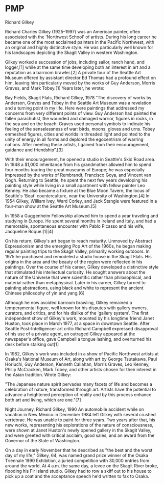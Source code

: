 # PMP

Richard Gilkey


Richard Charles Gilkey (1925–1997) was an American painter, often associated with the 'Northwest School' of artists. During his long career he became one of the most acclaimed painters in the Pacific Northwest, with an original and highly distinctive style. He was particularly well known for his landscapes depicting the Skagit Valley in western Washington.

Gilkey worked a succession of jobs, including sailor, ranch hand, and logger,[1] while at the same time developing both an interest in art and a reputation as a barroom brawler.[2] A private tour of the Seattle Art Museum offered by assistant director Ed Thomas had a profound effect on him, leaving him particularly moved by the works of Guy Anderson, Morris Graves, and Mark Tobey.[1] Years later, he wrote:


Bay Fields, Skagit Flats, Richard Gilkey, 1978
“The discovery of works by Anderson, Graves and Tobey in the Seattle Art Museum was a revelation and a turning point in my life. Here were paintings that addressed my concerns from very different points of view. Guy Anderson had painted the fallen parachutist, the wounded and damaged warrior, figures in rocks, in the sea and on the beach. Graves used personal symbols to indicate his feeling of the senselessness of war: birds, moons, gloves and urns. Tobey enmeshed figures, cities and worlds in threaded light and pointed to the unity of energy in all forms and deplored the egocentrism of warring nations. After meeting these artists, I gained from their encouragement, guidance and friendship".[3]

With their encouragement, he opened a studio in Seattle's Skid Road area. In 1948 a $1,000 inheritance from his grandmother allowed him to spend four months touring the great museums of Europe; he was especially impressed by the works of Rembrandt, Francisco Goya, and Vincent van Gogh. Returning to Seattle, he spent the next few years developing his painting style while living in a small apartment with fellow painter Leo Kenney. He also became a fixture at the Blue Moon Tavern, the locus of Seattle's 'Beat' counterculture, near the University of Washington.[4] In 1954 Gilkey, William Ivey, Ward Corley, and Jack Stangle were featured in a four-man show at the Seattle Art Museum.[5]

In 1958 a Guggenheim Fellowship allowed him to spend a year traveling and studying in Europe. He spent several months in Ireland and Italy, and had a memorable, spontaneous encounter with Pablo Picasso and his wife, Jacqueline Roque.[1][4]

On his return, Gilkey's art began to reach maturity. Unmoved by Abstract Expressionism and the emerging Pop Art of the 1960s, he began making regular painting trips to the Skagit Valley, primarily working outdoors. In 1975 he purchased and remodeled a studio house in the Skagit Flats. His origins in the area and the beauty of the region were reflected in his paintings. Over the course of his career, Gilkey developed a distinctive style that stimulated his intellectual curiosity. He sought answers about the nature of the Universe that were scientific rather than philosophical, and material rather than metaphysical. Later in his career, Gilkey turned to painting abstractions, using black and white to represent the ancient Chinese philosophy of yin and yang.[6]

Although he now avoided barroom brawling, Gilkey remained a temperamental figure, well known for his disputes with gallery owners, curators, and critics, and for his dislike of the 'gallery system'. The first independent show of Gilkey's work, mounted by his longtime friend Janet Huston, took place in March 1977, at a space in downtown Seattle. After Seattle Post-Intelligencer art critic Richard Campbell expressed disapproval of his use of a private agent, an outraged Gilkey appeared at the newspaper's office, gave Campbell a tongue lashing, and overturned his desk before stalking out[1]

In 1982, Gilkey's work was included in a show of Pacific Northwest artists at Osaka's National Museum of Art, along with art by George Tsutakawa, Paul Horiuchi, Guy Anderson, Kenneth Callahan, Morris Graves, Leo Kenney, Philip McCracken, Mark Tobey, and other artists chosen for their interest in the Asian tradition. Wrote Gilkey:

"The Japanese nature spirit pervades many facets of life and becomes a celebration of nature, transformed through art. Artists have the potential to advance a heightened perception of reality and by this process enhance both art and living, which are one."[7]


Night Journey, Richard Gilkey, 1990
An automobile accident while on vacation in New Mexico in December 1984 left Gilkey with several crushed vertebrae. He was unable to paint for three years. Two years after that, his new works, representing his explorations of the nature of consciousness, were shown at Janet Huston's newly opened gallery in the Skagit Valley, and were greeted with critical acclaim, good sales, and an award from the Governor of the State of Washington.

On a day in early November that he described as "the best and the worst day of my life," Gilkey, 64, was named grand prize winner of the Osaka Triennale 1990 Exhibition, a juried competition with 30,000 entries from around the world. At 4 a.m. the same day, a levee on the Skagit River broke, flooding his Fir Island studio. Gilkey had to row a skiff out to his house to pick up a coat and the acceptance speech he'd written to fax to Osaka.